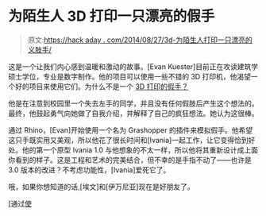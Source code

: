 # 为陌生人 3D 打印一只漂亮的假手

> 原文:[https://hack aday . com/2014/08/27/3d-为陌生人打印一只漂亮的义肢手/](https://hackaday.com/2014/08/27/3d-printing-a-beautiful-prosthetic-hand-for-a-stranger/)

这是一个让我们内心感到温暖和激动的故事。[Evan Kuester]目前正在攻读建筑学硕士学位，专业是数字制作。他的项目可以使用一些不错的 3D 打印机，他渴望一个好的项目来使用它们。为什么不是一个 [3D 打印的假手？](https://evan-kuester.squarespace.com/i20/)

他是在注意到校园里一个失去左手的同学，并且没有任何假肢后产生这个想法的。最终，他鼓起勇气向她做了自我介绍，并解释了自己的疯狂想法。她认为这很棒。

通过 Rhino，[Evan]开始使用一个名为 Grashopper 的插件来模拟假手。他希望这只手既实用又美观，所以他花了很长时间和[Ivania]一起工作，让它变得恰到好处。他的第一个原型 Ivania 1.0 与他想象的不太一样，所以他将其重新设计成上面你看到的样子。这是工程和艺术的完美结合，但不幸的是手指不动了——也许是 3.0 版本的改进？不考虑功能性，[Ivania]爱死它了。

哦，如果你想知道的话,[埃文]和[伊万尼亚]现在是好朋友了。

[通过[使](http://makezine.com/2014/08/25/gorgeous-3d-printed-prosthetic-born-of-boredom/)